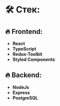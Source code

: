# 🛠 Cтек:

## 🔥 Frontend:
- **React**
- **TypeScript**
- **Redux-Toolkit**
- **Styled Components**

## 🔥 Backend: 
- **NodeJs**
- **Express**
- **PostgreSQL**